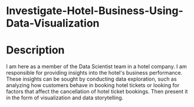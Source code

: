 # Investigate-Hotel-Business-Using-Data-Visualization

# Description
I am here as a member of the Data Scientist team in a hotel company. I am responsible for providing insights into the hotel's business performance. These insights can be sought by conducting data exploration, such as analyzing how customers behave in booking hotel tickets or looking for factors that affect the cancellation of hotel ticket bookings. Then present it in the form of visualization and data storytelling.
